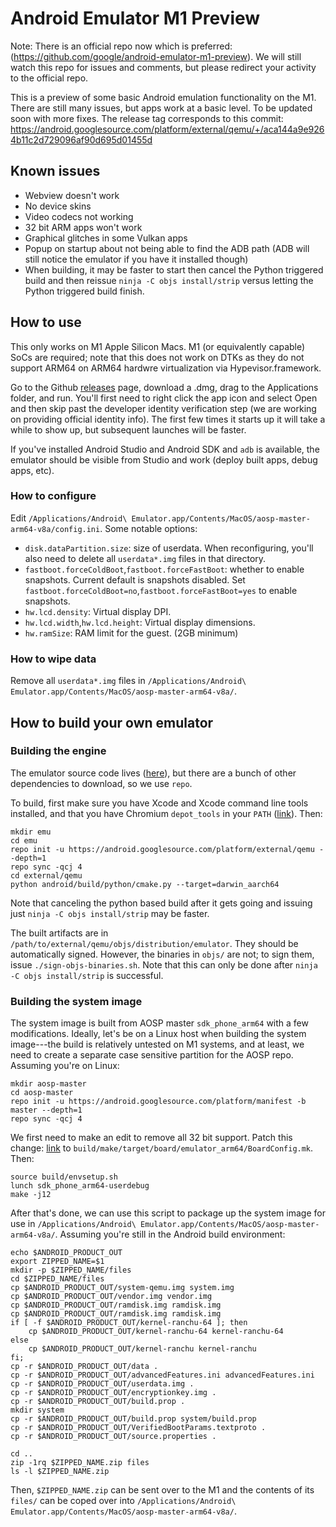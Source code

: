 # Android Emulator M1 Preview

Note: There is an official repo now which is preferred: (https://github.com/google/android-emulator-m1-preview). We will still watch this repo for issues and comments, but please redirect your activity to the official repo.

This is a preview of some basic Android emulation functionality on the M1. There are still many issues, but apps work at a basic level. To be updated soon with more fixes. The release tag corresponds to this commit: <https://android.googlesource.com/platform/external/qemu/+/aca144a9e9264b11c2d729096af90d695d01455d>

## Known issues

- Webview doesn't work
- No device skins
- Video codecs not working
- 32 bit ARM apps won't work
- Graphical glitches in some Vulkan apps
- Popup on startup about not being able to find the ADB path (ADB will still notice the emulator if you have it installed though)
- When building, it may be faster to start then cancel the Python triggered build and then reissue `ninja -C objs install/strip` versus letting the Python triggered build finish.

## How to use

This only works on M1 Apple Silicon Macs. M1 (or equivalently capable) SoCs are required; note that this does not work on DTKs as they do not support ARM64 on ARM64 hardwre virtualization via Hypevisor.framework.

Go to the Github [releases](https://github.com/741g/android-emulator-m1-preview/releases) page, download a .dmg, drag to the Applications folder, and run. You'll first need to right click the app icon and select Open and then skip past the developer identity verification step (we are working on providing official identity info). The first few times it starts up it will take a while to show up, but subsequent launches will be faster.

If you've installed Android Studio and Android SDK and `adb` is available, the emulator should be visible from Studio and work (deploy built apps, debug apps, etc).

### How to configure

Edit `/Applications/Android\ Emulator.app/Contents/MacOS/aosp-master-arm64-v8a/config.ini`. Some notable options:

- `disk.dataPartition.size`: size of userdata. When reconfiguring, you'll also need to delete all `userdata*.img` files in that directory.
- `fastboot.forceColdBoot`,`fastboot.forceFastBoot`: whether to enable snapshots. Current default is snapshots disabled. Set `fastboot.forceColdBoot=no`,`fastboot.forceFastBoot=yes` to enable snapshots.
- `hw.lcd.density`: Virtual display DPI.
- `hw.lcd.width`,`hw.lcd.height`: Virtual display dimensions.
- `hw.ramSize`: RAM limit for the guest. (2GB minimum)

### How to wipe data

Remove all `userdata*.img` files in `/Applications/Android\ Emulator.app/Contents/MacOS/aosp-master-arm64-v8a/`.

## How to build your own emulator

### Building the engine

The emulator source code lives ([here](https://android.googlesource.com/platform/external/qemu/+/refs/heads/emu-master-dev)), but there are a bunch of other dependencies to download, so we use `repo`.

To build, first make sure you have Xcode and Xcode command line tools installed, and that you have Chromium `depot_tools` in your `PATH` ([link](https://commondatastorage.googleapis.com/chrome-infra-docs/flat/depot_tools/docs/html/depot_tools_tutorial.html#_setting_up)). Then:

    mkdir emu
    cd emu
    repo init -u https://android.googlesource.com/platform/external/qemu --depth=1
    repo sync -qcj 4
    cd external/qemu
    python android/build/python/cmake.py --target=darwin_aarch64

Note that canceling the python based build after it gets going and issuing just `ninja -C objs install/strip` may be faster.

The built artifacts are in `/path/to/external/qemu/objs/distribution/emulator`. They should be automatically signed. However, the binaries in `objs/` are not; to sign them, issue `./sign-objs-binaries.sh`. Note that this can only be done after `ninja -C objs install/strip` is successful.

### Building the system image

The system image is built from AOSP master `sdk_phone_arm64` with a few modifications. Ideally, let's be on a Linux host when building the system image---the build is relatively untested on M1 systems, and at least, we need to create a separate case sensitive partition for the AOSP repo. Assuming you're on Linux:

    mkdir aosp-master
    cd aosp-master
    repo init -u https://android.googlesource.com/platform/manifest -b master --depth=1
    repo sync -qcj 4

We first need to make an edit to remove all 32 bit support. Patch this change: [link](https://android-review.googlesource.com/c/platform/build/+/1518218) to `build/make/target/board/emulator_arm64/BoardConfig.mk`. Then:

    source build/envsetup.sh
    lunch sdk_phone_arm64-userdebug
    make -j12

After that's done, we can use this script to package up the system image for use in `/Applications/Android\ Emulator.app/Contents/MacOS/aosp-master-arm64-v8a/`. Assuming you're still in the Android build environment:

    echo $ANDROID_PRODUCT_OUT
    export ZIPPED_NAME=$1
    mkdir -p $ZIPPED_NAME/files
    cd $ZIPPED_NAME/files
    cp $ANDROID_PRODUCT_OUT/system-qemu.img system.img
    cp $ANDROID_PRODUCT_OUT/vendor.img vendor.img
    cp $ANDROID_PRODUCT_OUT/ramdisk.img ramdisk.img
    cp $ANDROID_PRODUCT_OUT/ramdisk.img ramdisk.img
    if [ -f $ANDROID_PRODUCT_OUT/kernel-ranchu-64 ]; then
        cp $ANDROID_PRODUCT_OUT/kernel-ranchu-64 kernel-ranchu-64
    else
        cp $ANDROID_PRODUCT_OUT/kernel-ranchu kernel-ranchu
    fi;
    cp -r $ANDROID_PRODUCT_OUT/data .
    cp -r $ANDROID_PRODUCT_OUT/advancedFeatures.ini advancedFeatures.ini
    cp -r $ANDROID_PRODUCT_OUT/userdata.img .
    cp -r $ANDROID_PRODUCT_OUT/encryptionkey.img .
    cp -r $ANDROID_PRODUCT_OUT/build.prop .
    mkdir system
    cp -r $ANDROID_PRODUCT_OUT/build.prop system/build.prop
    cp -r $ANDROID_PRODUCT_OUT/VerifiedBootParams.textproto .
    cp -r $ANDROID_PRODUCT_OUT/source.properties .

    cd ..
    zip -1rq $ZIPPED_NAME.zip files
    ls -l $ZIPPED_NAME.zip

Then, `$ZIPPED_NAME.zip` can be sent over to the M1 and the contents of its `files/` can be coped over into `/Applications/Android\ Emulator.app/Contents/MacOS/aosp-master-arm64-v8a/`.
